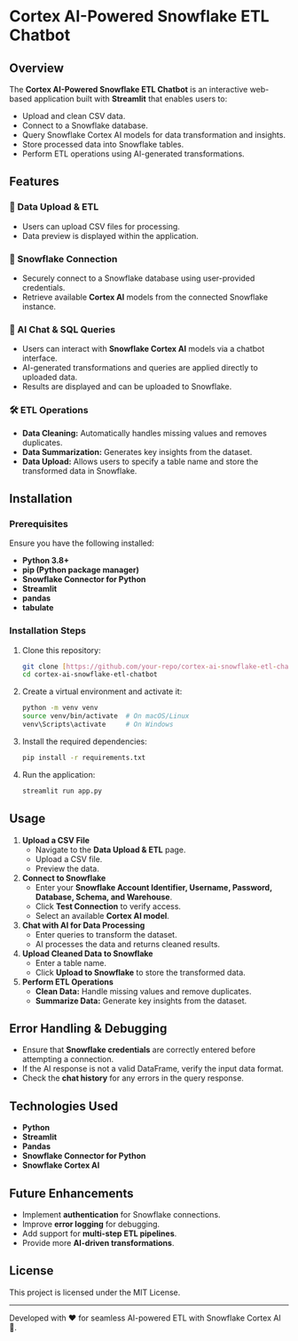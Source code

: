 # Cortex AI-Powered Snowflake ETL Chatbot

## Overview
The **Cortex AI-Powered Snowflake ETL Chatbot** is an interactive web-based application built with **Streamlit** that enables users to:

- Upload and clean CSV data.
- Connect to a Snowflake database.
- Query Snowflake Cortex AI models for data transformation and insights.
- Store processed data into Snowflake tables.
- Perform ETL operations using AI-generated transformations.

## Features
### 📂 Data Upload & ETL
- Users can upload CSV files for processing.
- Data preview is displayed within the application.

### 🔗 Snowflake Connection
- Securely connect to a Snowflake database using user-provided credentials.
- Retrieve available **Cortex AI** models from the connected Snowflake instance.

### 🤖 AI Chat & SQL Queries
- Users can interact with **Snowflake Cortex AI** models via a chatbot interface.
- AI-generated transformations and queries are applied directly to uploaded data.
- Results are displayed and can be uploaded to Snowflake.

### 🛠️ ETL Operations
- **Data Cleaning:** Automatically handles missing values and removes duplicates.
- **Data Summarization:** Generates key insights from the dataset.
- **Data Upload:** Allows users to specify a table name and store the transformed data in Snowflake.

## Installation
### Prerequisites
Ensure you have the following installed:
- **Python 3.8+**
- **pip (Python package manager)**
- **Snowflake Connector for Python**
- **Streamlit**
- **pandas**
- **tabulate**

### Installation Steps
1. Clone this repository:
   ```sh
   git clone [https://github.com/your-repo/cortex-ai-snowflake-etl-chatbot.git](https://github.com/shubh6-max/ETL_TOOL.git)
   cd cortex-ai-snowflake-etl-chatbot
   ```
2. Create a virtual environment and activate it:
   ```sh
   python -m venv venv
   source venv/bin/activate  # On macOS/Linux
   venv\Scripts\activate     # On Windows
   ```
3. Install the required dependencies:
   ```sh
   pip install -r requirements.txt
   ```
4. Run the application:
   ```sh
   streamlit run app.py
   ```

## Usage
1. **Upload a CSV File**
   - Navigate to the **Data Upload & ETL** page.
   - Upload a CSV file.
   - Preview the data.
2. **Connect to Snowflake**
   - Enter your **Snowflake Account Identifier, Username, Password, Database, Schema, and Warehouse**.
   - Click **Test Connection** to verify access.
   - Select an available **Cortex AI model**.
3. **Chat with AI for Data Processing**
   - Enter queries to transform the dataset.
   - AI processes the data and returns cleaned results.
4. **Upload Cleaned Data to Snowflake**
   - Enter a table name.
   - Click **Upload to Snowflake** to store the transformed data.
5. **Perform ETL Operations**
   - **Clean Data:** Handle missing values and remove duplicates.
   - **Summarize Data:** Generate key insights from the dataset.
   
## Error Handling & Debugging
- Ensure that **Snowflake credentials** are correctly entered before attempting a connection.
- If the AI response is not a valid DataFrame, verify the input data format.
- Check the **chat history** for any errors in the query response.

## Technologies Used
- **Python**
- **Streamlit**
- **Pandas**
- **Snowflake Connector for Python**
- **Snowflake Cortex AI**

## Future Enhancements
- Implement **authentication** for Snowflake connections.
- Improve **error logging** for debugging.
- Add support for **multi-step ETL pipelines**.
- Provide more **AI-driven transformations**.

## License
This project is licensed under the MIT License.

---
Developed with ❤️ for seamless AI-powered ETL with Snowflake Cortex AI 🚀.
